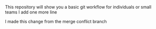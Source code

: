 This repository will show you a basic git workflow for individuals or small teams
I add one more line

I made this change from the merge conflict branch
